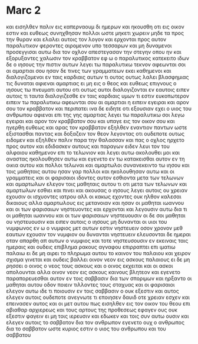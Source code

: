 # Marc 2
και εισηλθεν παλιν εις καπερναουμ δι ημερων και ηκουσθη οτι εις οικον εστιν 
και ευθεως συνηχθησαν πολλοι ωστε μηκετι χωρειν μηδε τα προς την θυραν και ελαλει αυτοις τον λογον
και ερχονται προς αυτον παραλυτικον φεροντες αιρομενον υπο τεσσαρων
και μη δυναμενοι προσεγγισαι αυτω δια τον οχλον απεστεγασαν την στεγην οπου ην και εξορυξαντες χαλωσιν τον κραββατον εφ ω ο παραλυτικος κατεκειτο
ιδων δε ο ιησους την πιστιν αυτων λεγει τω παραλυτικω τεκνον αφεωνται σοι αι αμαρτιαι σου
ησαν δε τινες των γραμματεων εκει καθημενοι και διαλογιζομενοι εν ταις καρδιαις αυτων
τι ουτος ουτως λαλει βλασφημιας τις δυναται αφιεναι αμαρτιας ει μη εις ο θεος
και ευθεως επιγνους ο ιησους τω πνευματι αυτου οτι ουτως αυτοι διαλογιζονται εν εαυτοις ειπεν αυτοις τι ταυτα διαλογιζεσθε εν ταις καρδιαις υμων
τι εστιν ευκοπωτερον ειπειν τω παραλυτικω αφεωνται σου αι αμαρτιαι η ειπειν εγειραι και αρον σου τον κραββατον και περιπατει
ινα δε ειδητε οτι εξουσιαν εχει ο υιος του ανθρωπου αφιεναι επι της γης αμαρτιας λεγει τω παραλυτικω
σοι λεγω εγειραι και αρον τον κραββατον σου και υπαγε εις τον οικον σου 
και ηγερθη ευθεως και αρας τον κραββατον εξηλθεν εναντιον παντων ωστε εξιστασθαι παντας και δοξαζειν τον θεον λεγοντας οτι ουδεποτε ουτως ειδομεν 
και εξηλθεν παλιν παρα την θαλασσαν και πας ο οχλος ηρχετο προς αυτον και εδιδασκεν αυτους
και παραγων ειδεν λευι τον του αλφαιου καθημενον επι το τελωνιον και λεγει αυτω ακολουθει μοι και αναστας ηκολουθησεν αυτω
και εγενετο εν τω κατακεισθαι αυτον εν τη οικια αυτου και πολλοι τελωναι και αμαρτωλοι συνανεκειντο τω ιησου και τοις μαθηταις αυτου ησαν γαρ πολλοι και ηκολουθησαν αυτω
και οι γραμματεις και οι φαρισαιοι ιδοντες αυτον εσθιοντα μετα των τελωνων και αμαρτωλων ελεγον τοις μαθηταις αυτου τι οτι μετα των τελωνων και αμαρτωλων εσθιει και πινει
και ακουσας ο ιησους λεγει αυτοις ου χρειαν εχουσιν οι ισχυοντες ιατρου αλλ οι κακως εχοντες ουκ ηλθον καλεσαι δικαιους αλλα αμαρτωλους εις μετανοιαν 
και ησαν οι μαθηται ιωαννου και οι των φαρισαιων νηστευοντες και ερχονται και λεγουσιν αυτω δια τι οι μαθηται ιωαννου και οι των φαρισαιων νηστευουσιν οι δε σοι μαθηται ου νηστευουσιν
και ειπεν αυτοις ο ιησους μη δυνανται οι υιοι του νυμφωνος εν ω ο νυμφιος μετ αυτων εστιν νηστευειν οσον χρονον μεθ εαυτων εχουσιν τον νυμφιον ου δυνανται νηστευειν
ελευσονται δε ημεραι οταν απαρθη απ αυτων ο νυμφιος και τοτε νηστευσουσιν εν εκειναις ταις ημεραις
και ουδεις επιβλημα ρακους αγναφου επιρραπτει επι ιματιω παλαιω ει δε μη αιρει το πληρωμα αυτου το καινον του παλαιου και χειρον σχισμα γινεται
και ουδεις βαλλει οινον νεον εις ασκους παλαιους ει δε μη ρησσει ο οινος ο νεος τους ασκους και ο οινος εκχειται και οι ασκοι απολουνται αλλα οινον νεον εις ασκους καινους βλητεον
και εγενετο παραπορευεσθαι αυτον εν τοις σαββασιν δια των σποριμων και ηρξαντο οι μαθηται αυτου οδον ποιειν τιλλοντες τους σταχυας
και οι φαρισαιοι ελεγον αυτω ιδε τι ποιουσιν εν τοις σαββασιν ο ουκ εξεστιν 
και αυτος ελεγεν αυτοις ουδεποτε ανεγνωτε τι εποιησεν δαυιδ οτε χρειαν εσχεν και επεινασεν αυτος και οι μετ αυτου
πως εισηλθεν εις τον οικον του θεου επι αβιαθαρ αρχιερεως και τους αρτους της προθεσεως εφαγεν ους ουκ εξεστιν φαγειν ει μη τοις ιερευσιν και εδωκεν και τοις συν αυτω ουσιν
και ελεγεν αυτοις το σαββατον δια τον ανθρωπον εγενετο ουχ ο ανθρωπος δια το σαββατον
ωστε κυριος εστιν ο υιος του ανθρωπου και του σαββατου
